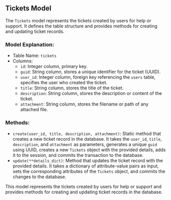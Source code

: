 ## Tickets Model

The `Tickets` model represents the tickets created by users for help or support. It defines the table structure and provides methods for creating and updating ticket records.

### Model Explanation:

- Table Name: `tickets`
- Columns:
  - `id`: Integer column, primary key.
  - `guid`: String column, stores a unique identifier for the ticket (UUID).
  - `user_id`: Integer column, foreign key referencing the `users` table, specifies the user who created the ticket.
  - `title`: String column, stores the title of the ticket.
  - `description`: String column, stores the description or content of the ticket.
  - `attachment`: String column, stores the filename or path of any attached file.

### Methods:

- `create(user_id, title, description, attachment)`: Static method that creates a new ticket record in the database. It takes the `user_id`, `title`, `description`, and `attachment` as parameters, generates a unique `guid` using UUID, creates a new `Tickets` object with the provided details, adds it to the session, and commits the transaction to the database.
- `update(**details_dict)`: Method that updates the ticket record with the provided details. It takes a dictionary of attribute-value pairs as input, sets the corresponding attributes of the `Tickets` object, and commits the changes to the database.

This model represents the tickets created by users for help or support and provides methods for creating and updating ticket records in the database.
